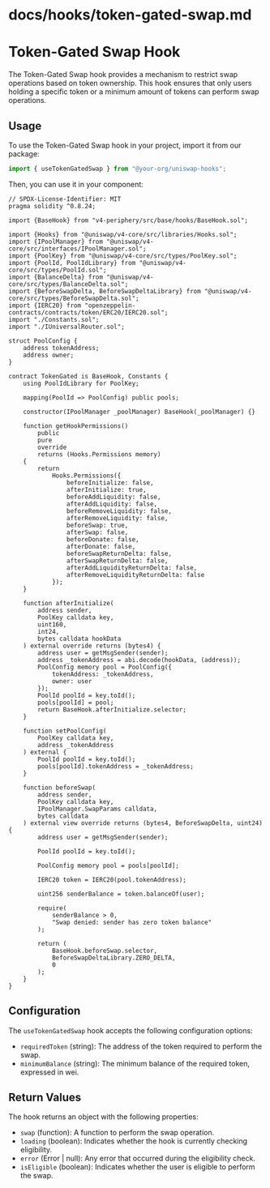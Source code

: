 # docs/hooks/token-gated-swap.md

# Token-Gated Swap Hook

The Token-Gated Swap hook provides a mechanism to restrict swap operations based on token ownership. This hook ensures that only users holding a specific token or a minimum amount of tokens can perform swap operations.

## Usage

To use the Token-Gated Swap hook in your project, import it from our package:

```javascript
import { useTokenGatedSwap } from "@your-org/uniswap-hooks";
```

Then, you can use it in your component:

```solidity
// SPDX-License-Identifier: MIT
pragma solidity ^0.8.24;

import {BaseHook} from "v4-periphery/src/base/hooks/BaseHook.sol";

import {Hooks} from "@uniswap/v4-core/src/libraries/Hooks.sol";
import {IPoolManager} from "@uniswap/v4-core/src/interfaces/IPoolManager.sol";
import {PoolKey} from "@uniswap/v4-core/src/types/PoolKey.sol";
import {PoolId, PoolIdLibrary} from "@uniswap/v4-core/src/types/PoolId.sol";
import {BalanceDelta} from "@uniswap/v4-core/src/types/BalanceDelta.sol";
import {BeforeSwapDelta, BeforeSwapDeltaLibrary} from "@uniswap/v4-core/src/types/BeforeSwapDelta.sol";
import {IERC20} from "openzeppelin-contracts/contracts/token/ERC20/IERC20.sol";
import "./Constants.sol";
import "./IUniversalRouter.sol";

struct PoolConfig {
    address tokenAddress;
    address owner;
}

contract TokenGated is BaseHook, Constants {
    using PoolIdLibrary for PoolKey;

    mapping(PoolId => PoolConfig) public pools;

    constructor(IPoolManager _poolManager) BaseHook(_poolManager) {}

    function getHookPermissions()
        public
        pure
        override
        returns (Hooks.Permissions memory)
    {
        return
            Hooks.Permissions({
                beforeInitialize: false,
                afterInitialize: true,
                beforeAddLiquidity: false,
                afterAddLiquidity: false,
                beforeRemoveLiquidity: false,
                afterRemoveLiquidity: false,
                beforeSwap: true,
                afterSwap: false,
                beforeDonate: false,
                afterDonate: false,
                beforeSwapReturnDelta: false,
                afterSwapReturnDelta: false,
                afterAddLiquidityReturnDelta: false,
                afterRemoveLiquidityReturnDelta: false
            });
    }

    function afterInitialize(
        address sender,
        PoolKey calldata key,
        uint160,
        int24,
        bytes calldata hookData
    ) external override returns (bytes4) {
        address user = getMsgSender(sender);
        address _tokenAddress = abi.decode(hookData, (address));
        PoolConfig memory pool = PoolConfig({
            tokenAddress: _tokenAddress,
            owner: user
        });
        PoolId poolId = key.toId();
        pools[poolId] = pool;
        return BaseHook.afterInitialize.selector;
    }

    function setPoolConfig(
        PoolKey calldata key,
        address _tokenAddress
    ) external {
        PoolId poolId = key.toId();
        pools[poolId].tokenAddress = _tokenAddress;
    }

    function beforeSwap(
        address sender,
        PoolKey calldata key,
        IPoolManager.SwapParams calldata,
        bytes calldata
    ) external view override returns (bytes4, BeforeSwapDelta, uint24) {
        address user = getMsgSender(sender);

        PoolId poolId = key.toId();

        PoolConfig memory pool = pools[poolId];

        IERC20 token = IERC20(pool.tokenAddress);

        uint256 senderBalance = token.balanceOf(user);

        require(
            senderBalance > 0,
            "Swap denied: sender has zero token balance"
        );

        return (
            BaseHook.beforeSwap.selector,
            BeforeSwapDeltaLibrary.ZERO_DELTA,
            0
        );
    }
}

```

## Configuration

The `useTokenGatedSwap` hook accepts the following configuration options:

- `requiredToken` (string): The address of the token required to perform the swap.
- `minimumBalance` (string): The minimum balance of the required token, expressed in wei.

## Return Values

The hook returns an object with the following properties:

- `swap` (function): A function to perform the swap operation.
- `loading` (boolean): Indicates whether the hook is currently checking eligibility.
- `error` (Error | null): Any error that occurred during the eligibility check.
- `isEligible` (boolean): Indicates whether the user is eligible to perform the swap.
